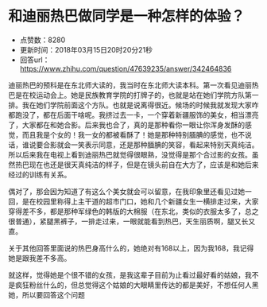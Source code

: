 # 和迪丽热巴做同学是一种怎样的体验？
- 点赞数：8280
- 更新时间：2018年03月15日20时20分21秒
- 回答url：https://www.zhihu.com/question/47639235/answer/342464836
<body>
 <p data-pid="aQDTqcEs">迪丽热巴的预科是在东北师大读的，我当时在东北师大读本科。第一次看见迪丽热巴是在校运动会上。她是民族教育学院的打牌子的，也就是站在她们学院方队第一排。我在她们学院前面这个方队。也就是说离得很近。候场的时候我就发现大家咋都跑没了，都在后面干啥呢。我挤过去一卡，一个穿着新疆服饰的美女，相当漂亮了，大家都在和她合影。后来我也合了，真的是那种看你一眼让你浑身发酥的感觉，而且我是个女的！我一女的都被看酥了！她是那种特别腼腆的感觉，也不说话，谁说要合影就会一笑表示同意，还是那种腼腆的笑容，看起来特别天真纯洁。所以后来我在电视上看到迪丽热巴就觉得很眼熟，没觉得是那个合过影的女孩。虽然热巴现在也还是很天真纯洁的样子，但是在镜头前自在大方了，应该是和她后来经过的训练有关系。</p>
 <p data-pid="S_8iEblI">偶对了，那会因为知道了有这么个美女就会可以留意，在我印象里还看见过她一回，是在校园里称得上主干道的超市门口，她和几个新疆女生一横排走过来，大家穿得差不多，都是那种军绿色的韩版的大棉服（在东北，类似的衣服太多了，总之很普通），紧腿黑裤子，一排走过来，一眼就能看到热巴，天生丽质啊，腿又长又直。</p>
 <p data-pid="ALTy_KFQ">关于其他回答里面说的热巴身高什么的，她绝对有168以上，因为我168，我记得她是跟我差不多高。</p>
 <p data-pid="_G4KjWAQ">就这样，觉得她是个很不错的女孩，是我这辈子目前为止看过最好看的姑娘，我不是疯狂粉丝什么的，但总觉得这个姑娘的大眼睛里传达的都是美好，不想任何人黑她，所以要回答这个问题</p>
</body>